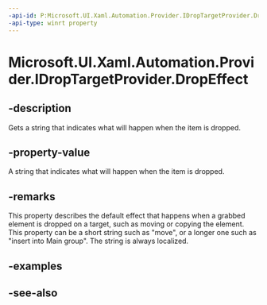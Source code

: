 ```yaml
---
-api-id: P:Microsoft.UI.Xaml.Automation.Provider.IDropTargetProvider.DropEffect
-api-type: winrt property
---
```


<!-- Property syntax
public string DropEffect { get; }
-->

# Microsoft.UI.Xaml.Automation.Provider.IDropTargetProvider.DropEffect

## -description
Gets a string that indicates what will happen when the item is dropped.

## -property-value
A string that indicates what will happen when the item is dropped.

## -remarks
This property describes the default effect that happens when a grabbed element is dropped on a target, such as moving or copying the element. This property can be a short string such as "move", or a longer one such as "insert into Main group". The string is always localized.

## -examples

## -see-also
